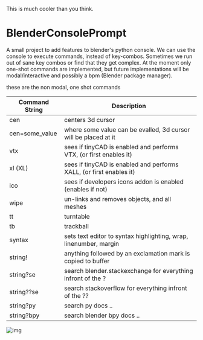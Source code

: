 This is much cooler than you think.

# BlenderConsolePrompt
A small project to add features to blender's python console. We can use the console to execute commands, instead of key-combos. Sometimes we run out of sane key combos or find that they get complex. At the moment only one-shot commands are implemented, but future implementations will be modal/interactive and possibly a bpm (Blender package manager).

these are the non modal, one shot commands

Command String | Description
-------------- | -------------
cen | centers 3d cursor
cen=some_value | where some value can be evalled, 3d cursor will be placed at it
vtx | sees if tinyCAD is enabled and performs VTX, (or first enables it)
xl (XL) | sees if tinyCAD is enabled and performs XALL, (or first enables it)
ico | sees if developers icons addon is enabled (enables if not)
wipe | un-links and removes objects, and all meshes
tt | turntable
tb | trackball
syntax | sets text editor to syntax highlighting, wrap, linenumber, margin
string! | anything followed by an exclamation mark is copied to buffer
string?se | search blender.stackexchange for everything infront of the ?
string??se | search stackoverflow for everything infront of the ??
string?py | search py docs ..
string?bpy | search blender bpy docs ..

![img](https://cloud.githubusercontent.com/assets/619340/5883599/368909cc-a354-11e4-9a8e-f442ebb8621e.gif)
